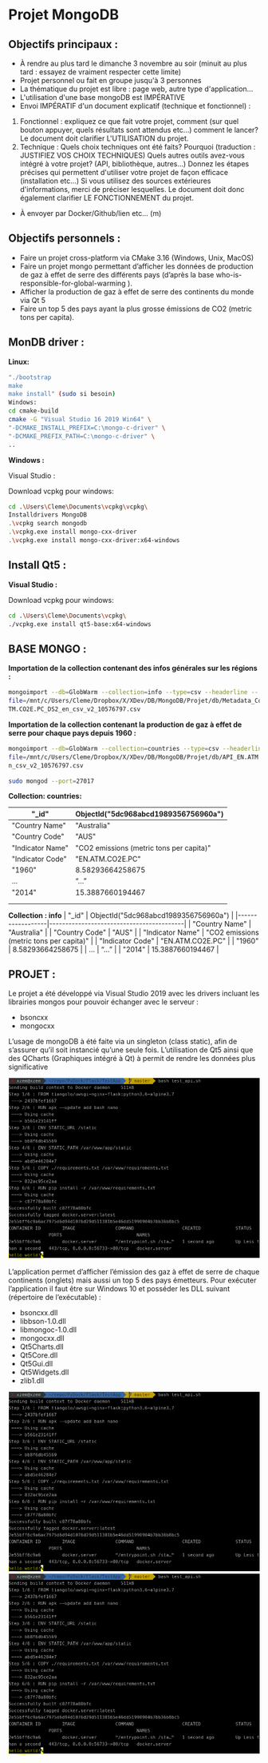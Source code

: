 
# Projet MongoDB
## Objectifs principaux :
* À rendre au plus tard le dimanche 3 novembre au soir (minuit au plus tard : essayez de vraiment respecter cette limite)
* Projet personnel ou fait en groupe jusqu'à 3 personnes
* La thématique du projet est libre : page web, autre type d'application...
* L'utilisation d'une base mongoDB est IMPÉRATIVE
* Envoi IMPÉRATIF d'un document explicatif (technique et fonctionnel) :
1. Fonctionnel : expliquez ce que fait votre projet, comment (sur quel bouton appuyer, quels résultats sont attendus etc...) comment le lancer? Le document doit clarifier L'UTILISATION du projet.
2. Technique : Quels choix techniques ont été faits? Pourquoi (traduction : JUSTIFIEZ VOS CHOIX TECHNIQUES) Quels autres outils avez-vous intégré à votre projet? (API, bibliothèque, autres...) Donnez les étapes précises qui permettent d'utiliser votre projet de façon efficace (installation etc...) Si vous utilisez des sources extérieures d'informations, merci de préciser lesquelles. Le document doit donc également clarifier LE FONCTIONNEMENT du projet.
* À envoyer par Docker/Github/lien etc... (m)

## Objectifs personnels :
* Faire un projet cross-platform via CMake 3.16 (Windows, Unix, MacOS)
* Faire un projet mongo permettant d’afficher les données de production de gaz à effet de serre des différents pays (d’après la base who-is-responsible-for-global-warming ).
* Afficher la production de gaz à effet de serre des continents du monde via Qt 5
* Faire un top 5 des pays ayant la plus grosse émissions de CO2 (metric tons per capita).

## __MonDB driver :__
__Linux:__
```bash
"./bootstrap
make
make install" (sudo si besoin)
Windows:
cd cmake-build
cmake -G "Visual Studio 16 2019 Win64" \
"-DCMAKE_INSTALL_PREFIX=C:\mongo-c-driver" \
"-DCMAKE_PREFIX_PATH=C:\mongo-c-driver" \
..
```
__Windows :__
<p> Visual Studio :</p>

<p> Download vcpkg pour windows: </p>

```bash
cd .\Users\Cleme\Documents\vcpkg\vcpkg\
Installdrivers MongoDB
.\vcpkg search mongodb
.\vcpkg.exe install mongo-cxx-driver
.\vcpkg.exe install mongo-cxx-driver:x64-windows
```

## __Install Qt5 :__

__Visual Studio :__

 <p> Download vcpkg pour windows: </p>

```bash 
cd .\Users\Cleme\Documents\vcpkg\
./vcpkg.exe install qt5-base:x64-windows
```

## BASE MONGO :
__Importation de la collection contenant des infos générales sur les régions :__

```bash 
mongoimport --db=GlobWarm --collection=info --type=csv --headerline --
file=/mnt/c/Users/Cleme/Dropbox/X/XDev/DB/MongoDB/Projet/db/Metadata_Country_API_EN.A
TM.CO2E.PC_DS2_en_csv_v2_10576797.csv
```

__Importation de la collection contenant la production de gaz à effet de serre pour chaque pays
depuis 1960 :__

```bash 
mongoimport --db=GlobWarm --collection=countries --type=csv --headerline --
file=/mnt/c/Users/Cleme/Dropbox/X/XDev/DB/MongoDB/Projet/db/API_EN.ATM.CO2E.PC_DS2_e
n_csv_v2_10576797.csv
```
```bash 
sudo mongod --port=27017
```
__Collection: countries:__

| "_id"            | ObjectId("5dc968abcd1989356756960a")     |
|------------------|------------------------------------------|
| "Country Name"   | "Australia"                              |
| "Country Code"   | "AUS"                                    |
| "Indicator Name" | "CO2 emissions (metric tons per capita)" |
| "Indicator Code" | "EN.ATM.CO2E.PC"                         |
| "1960"           | 8.58293664258675                         |
|  ...             | “…”                                      |
| "2014"           | 15.3887660194467                         |
|                  |                                          |
|                  |                                          |

__Collection : info__
| "_id"            | ObjectId("5dc968abcd1989356756960a")     |
|------------------|------------------------------------------|
| "Country Name"   | "Australia"                              |
| "Country Code"   | "AUS"                                    |
| "Indicator Name" | "CO2 emissions (metric tons per capita)" |
| "Indicator Code" | "EN.ATM.CO2E.PC"                         |
| "1960"           | 8.58293664258675                         |
|  ...             | “…”                                      |
| "2014"           | 15.3887660194467                         |


## PROJET :
<p> Le projet a été développé via Visual Studio 2019 avec les drivers incluant les librairies mongos pour
pouvoir échanger avec le serveur : </p>

* bsoncxx
* mongocxx

<p>L’usage de mongoDB à été faite via un singleton (class static), afin de s’assurer qu’il soit instancié
qu’une seule fois.
L’utilisation de Qt5 ainsi que des QCharts (Graphiques intégré à Qt) à permit de rendre les données
plus significative</p>

<img src="https://github.com/ClementGib/PyDock/blob/master/Images/GET.PNG">

<p> L’application permet d’afficher l’émission des gaz à effet de serre de chaque continents (onglets)
mais aussi un top 5 des pays émetteurs.
Pour exécuter l’application il faut être sur Windows 10 et posséder les DLL suivant (répertoire de
l’exécutable) : </p>

* bsoncxx.dll
* libbson-1.0.dll
* libmongoc-1.0.dll
* mongocxx.dll
* Qt5Charts.dll
* Qt5Core.dll
* Qt5Gui.dll
* Qt5Widgets.dll
* zlib1.dll

<img src="https://github.com/ClementGib/PyDock/blob/master/Images/GET.PNG">
<img src="https://github.com/ClementGib/PyDock/blob/master/Images/GET.PNG">
